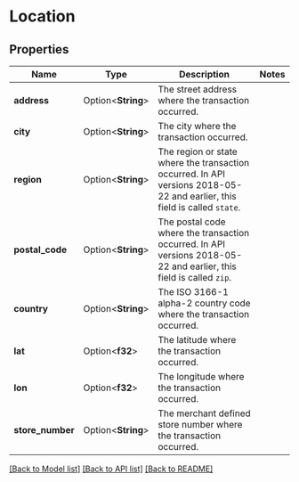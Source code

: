 # Location

## Properties

Name | Type | Description | Notes
------------ | ------------- | ------------- | -------------
**address** | Option<**String**> | The street address where the transaction occurred. | 
**city** | Option<**String**> | The city where the transaction occurred. | 
**region** | Option<**String**> | The region or state where the transaction occurred. In API versions 2018-05-22 and earlier, this field is called `state`. | 
**postal_code** | Option<**String**> | The postal code where the transaction occurred. In API versions 2018-05-22 and earlier, this field is called `zip`. | 
**country** | Option<**String**> | The ISO 3166-1 alpha-2 country code where the transaction occurred. | 
**lat** | Option<**f32**> | The latitude where the transaction occurred. | 
**lon** | Option<**f32**> | The longitude where the transaction occurred. | 
**store_number** | Option<**String**> | The merchant defined store number where the transaction occurred. | 

[[Back to Model list]](../README.md#documentation-for-models) [[Back to API list]](../README.md#documentation-for-api-endpoints) [[Back to README]](../README.md)


